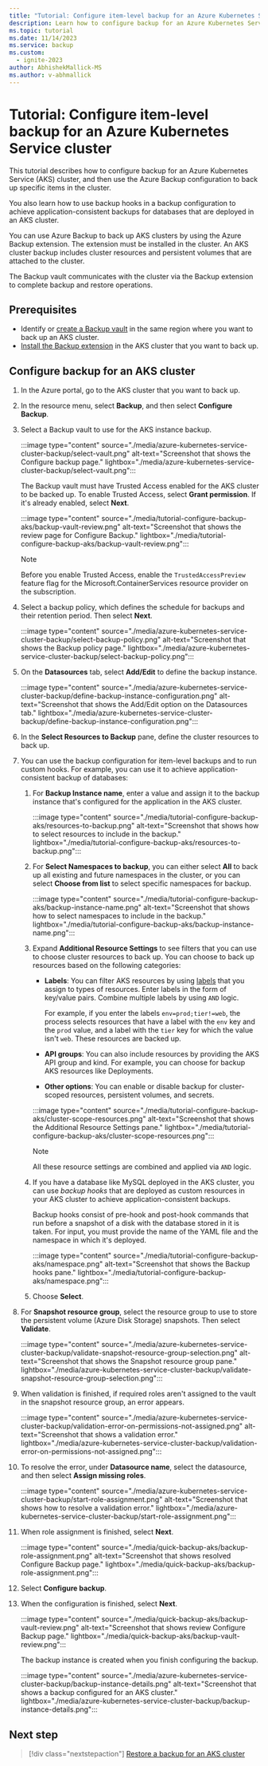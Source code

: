 ```yaml
---
title: "Tutorial: Configure item-level backup for an Azure Kubernetes Service cluster"
description: Learn how to configure backup for an Azure Kubernetes Service (AKS) cluster, and use Azure Backup to back up specific items from the cluster.
ms.topic: tutorial
ms.date: 11/14/2023
ms.service: backup
ms.custom:
  - ignite-2023
author: AbhishekMallick-MS
ms.author: v-abhmallick
---
```


# Tutorial: Configure item-level backup for an Azure Kubernetes Service cluster

This tutorial describes how to configure backup for an Azure Kubernetes Service (AKS) cluster, and then use the Azure Backup configuration to back up specific items in the cluster.

You also learn how to use backup hooks in a backup configuration to achieve application-consistent backups for databases that are deployed in an AKS cluster.

You can use Azure Backup to back up AKS clusters by using the Azure Backup extension. The extension must be installed in the cluster. An AKS cluster backup includes cluster resources and persistent volumes that are attached to the cluster.

The Backup vault communicates with the cluster via the Backup extension to complete backup and restore operations.

## Prerequisites

- Identify or [create a Backup vault](create-manage-backup-vault.md) in the same region where you want to back up an AKS cluster.
- [Install the Backup extension](quick-install-backup-extension.md) in the AKS cluster that you want to back up.

## Configure backup for an AKS cluster

1. In the Azure portal, go to the AKS cluster that you want to back up.

1. In the resource menu, select **Backup**, and then select **Configure Backup**.

1. Select a Backup vault to use for the AKS instance backup.

    :::image type="content" source="./media/azure-kubernetes-service-cluster-backup/select-vault.png" alt-text="Screenshot that shows the Configure backup page." lightbox="./media/azure-kubernetes-service-cluster-backup/select-vault.png":::

    The Backup vault must have Trusted Access enabled for the AKS cluster to be backed up. To enable Trusted Access, select **Grant permission**. If it's already enabled, select **Next**.

    :::image type="content" source="./media/tutorial-configure-backup-aks/backup-vault-review.png" alt-text="Screenshot that shows the review page for Configure Backup." lightbox="./media/tutorial-configure-backup-aks/backup-vault-review.png":::

    > [!NOTE]
    > Before you enable Trusted Access, enable the `TrustedAccessPreview` feature flag for the Microsoft.ContainerServices resource provider on the subscription.

1. Select a backup policy, which defines the schedule for backups and their retention period. Then select **Next**.

    :::image type="content" source="./media/azure-kubernetes-service-cluster-backup/select-backup-policy.png" alt-text="Screenshot that shows the Backup policy page." lightbox="./media/azure-kubernetes-service-cluster-backup/select-backup-policy.png":::

1. On the **Datasources** tab, select **Add/Edit** to define the backup instance.

    :::image type="content" source="./media/azure-kubernetes-service-cluster-backup/define-backup-instance-configuration.png" alt-text="Screenshot that shows the Add/Edit option on the Datasources tab." lightbox="./media/azure-kubernetes-service-cluster-backup/define-backup-instance-configuration.png":::

1. In the **Select Resources to Backup** pane, define the cluster resources to back up.

1. You can use the backup configuration for item-level backups and to run custom hooks. For example, you can use it to achieve application-consistent backup of databases:

    1. For **Backup Instance name**, enter a value and assign it to the backup instance that's configured for the application in the AKS cluster.

        :::image type="content" source="./media/tutorial-configure-backup-aks/resources-to-backup.png" alt-text="Screenshot that shows how to select resources to include in the backup." lightbox="./media/tutorial-configure-backup-aks/resources-to-backup.png":::

    1. For **Select Namespaces to backup**, you can either select **All** to back up all existing and future namespaces in the cluster, or you can select **Choose from list** to select specific namespaces for backup.

        :::image type="content" source="./media/tutorial-configure-backup-aks/backup-instance-name.png" alt-text="Screenshot that shows how to select namespaces to include in the backup." lightbox="./media/tutorial-configure-backup-aks/backup-instance-name.png":::

    1. Expand **Additional Resource Settings** to see filters that you can use to choose cluster resources to back up. You can choose to back up resources based on the following categories:

        - **Labels**: You can filter AKS resources by using [labels](https://kubernetes.io/docs/concepts/overview/working-with-objects/labels/) that you assign to types of resources. Enter labels in the form of key/value pairs. Combine multiple labels by using `AND` logic.

          For example, if you enter the labels `env=prod;tier!=web`, the process selects resources that have a label with the `env` key and the `prod` value, and a label with the `tier` key for which the value isn't `web`. These resources are backed up.

        - **API groups**: You can also include resources by providing the AKS API group and kind. For example, you can choose for backup AKS resources like Deployments.

        - **Other options**: You can enable or disable backup for cluster-scoped resources, persistent volumes, and secrets.

        :::image type="content" source="./media/tutorial-configure-backup-aks/cluster-scope-resources.png" alt-text="Screenshot that shows the Additional Resource Settings pane." lightbox="./media/tutorial-configure-backup-aks/cluster-scope-resources.png":::

        > [!NOTE]
        > All these resource settings are combined and applied via `AND` logic.

    1. If you have a database like MySQL deployed in the AKS cluster, you can use *backup hooks* that are deployed as custom resources in your AKS cluster to achieve application-consistent backups.

       Backup hooks consist of pre-hook and post-hook commands that run before a snapshot of a disk with the database stored in it is taken. For input, you must provide the name of the YAML file and the namespace in which it's deployed.

        :::image type="content" source="./media/tutorial-configure-backup-aks/namespace.png" alt-text="Screenshot that shows the Backup hooks pane." lightbox="./media/tutorial-configure-backup-aks/namespace.png":::

    1. Choose **Select**.

1. For **Snapshot resource group**, select the resource group to use to store the persistent volume (Azure Disk Storage) snapshots. Then select **Validate**.

    :::image type="content" source="./media/azure-kubernetes-service-cluster-backup/validate-snapshot-resource-group-selection.png" alt-text="Screenshot that shows the Snapshot resource group pane." lightbox="./media/azure-kubernetes-service-cluster-backup/validate-snapshot-resource-group-selection.png":::

1. When validation is finished, if required roles aren't assigned to the vault in the snapshot resource group, an error appears.

    :::image type="content" source="./media/azure-kubernetes-service-cluster-backup/validation-error-on-permissions-not-assigned.png" alt-text="Screenshot that shows a validation error." lightbox="./media/azure-kubernetes-service-cluster-backup/validation-error-on-permissions-not-assigned.png":::  

1. To resolve the error, under **Datasource name**, select the datasource, and then select **Assign missing roles**.

    :::image type="content" source="./media/azure-kubernetes-service-cluster-backup/start-role-assignment.png" alt-text="Screenshot that shows how to resolve a validation error." lightbox="./media/azure-kubernetes-service-cluster-backup/start-role-assignment.png":::

1. When role assignment is finished, select **Next**.

    :::image type="content" source="./media/quick-backup-aks/backup-role-assignment.png" alt-text="Screenshot that shows resolved Configure Backup page." lightbox="./media/quick-backup-aks/backup-role-assignment.png":::

1. Select **Configure backup**.

1. When the configuration is finished, select **Next**.

    :::image type="content" source="./media/quick-backup-aks/backup-vault-review.png" alt-text="Screenshot that shows review Configure Backup page." lightbox="./media/quick-backup-aks/backup-vault-review.png":::

   The backup instance is created when you finish configuring the backup.

    :::image type="content" source="./media/azure-kubernetes-service-cluster-backup/backup-instance-details.png" alt-text="Screenshot that shows a backup configured for an AKS cluster." lightbox="./media/azure-kubernetes-service-cluster-backup/backup-instance-details.png":::

## Next step

> [!div class="nextstepaction"]
> [Restore a backup for an AKS cluster](./azure-kubernetes-service-cluster-restore.md)
